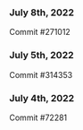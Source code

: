 ### July 8th, 2022

Commit #271012

### July 5th, 2022

Commit #314353


### July 4th, 2022

Commit #72281
